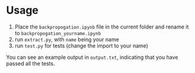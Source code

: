 # Usage
1. Place the `backpropogation.ipynb` file in the current folder and rename it to `backpropogation_yourname.ipynb`
2. run `extract.py`, with `name` being your name
3. run `test.py` for tests (change the import to your name)

You can see an example output in `output.txt`, indicating that you have passed all the tests.
